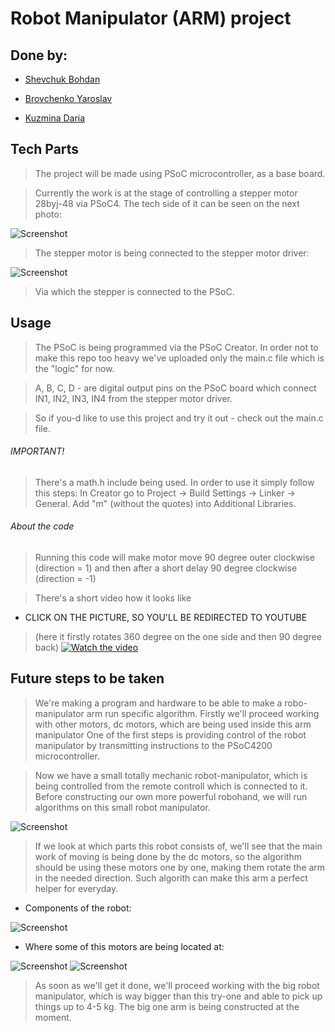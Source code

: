 # Robot Manipulator (ARM) project

## Done by:
* [Shevchuk Bohdan](https://github.com/shevdan)
 
* [Brovchenko Yaroslav](https://github.com/firstgenius)

* [Kuzmina Daria](https://github.com/ivddorrka)

## Tech Parts

> The project will be made using PSoC microcontroller, as a base board. 

> Currently the work is at the stage of controlling a stepper motor 28byj-48 via PSoC4. The tech side of it can be seen on the next photo: 

![Screenshot](img/system.jpg)

> The stepper motor is being connected to the stepper motor driver:

![Screenshot](img/for_stepper.jpg)

> Via which the stepper is connected to the PSoC. 

## Usage

> The PSoC is being programmed via the PSoC Creator. In order not to make this repo too heavy we've uploaded only the main.c file which is the "logic" for now. 

> A, B, C, D - are digital output pins on the PSoC board which connect IN1, IN2, IN3, IN4 from the stepper motor driver.

> So if you-d like to use this project and try it out - check out the main.c file.

###### IMPORTANT!

> There's a math.h include being used. In order to use it simply follow this steps: 
> In Creator go to Project -> Build Settings -> Linker -> General. Add "m" (without the quotes) into Additional Libraries.

###### About the code 

> Running this code will make motor move 90 degree outer clockwise (direction = 1) and then after a short delay 90 degree clockwise (direction = -1)

> There's a short video how it looks like 
* CLICK ON THE PICTURE, SO YOU'LL BE REDIRECTED TO YOUTUBE 
> (here it firstly rotates 360 degree on the one side and then 90 degree back)
[![Watch the video](img/system.jpg)](https://www.youtube.com/watch?v=qU8eceOCC08)


## Future steps to be taken 

> We're making a program and hardware to be able to make a robo-manipulator arm run specific algorithm. Firstly we'll proceed working with other motors, dc motors, which are being used inside this arm manipulator
> One of the first steps is providing control of the robot manipulator by transmitting instructions to the PSoC4200 microcontroller.

> Now we have a small totally mechanic robot-manipulator, which is being controlled from the remote controll which is connected to it. Before constructing our own more powerful robohand, we will run algorithms on this small robot manipulator.

![Screenshot](img/full_size.jpg)

> If we look at which parts this robot consists of, we'll see that the main work of moving is being done by the dc motors, so the algorithm should be using these  motors one by one, making them rotate the arm in the needed direction. Such algorith can make this arm a perfect helper for everyday. 

* Components of the robot:

![Screenshot](img/parts.jpg)

* Where some of this motors are being located at:

![Screenshot](img/blocks.jpg)
![Screenshot](img/arm_upper.jpg)

> As soon as we'll get it done, we'll proceed working with the big robot manipulator, which is way bigger than this try-one and able to pick up things up to 4-5 kg. The big one arm is being constructed at the moment. 

